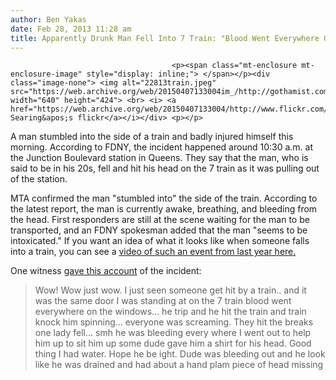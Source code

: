 ```yaml
---
author: Ben Yakas
date: Feb 28, 2013 11:28 am
title: Apparently Drunk Man Fell Into 7 Train: "Blood Went Everywhere On The Windows"
---
```


	
										<p><span class="mt-enclosure mt-enclosure-image" style="display: inline;"> </span></p><div class="image-none"> <img alt="22813train.jpeg" src="https://web.archive.org/web/20150407133004im_/http://gothamist.com/attachments/byakas/22813train.jpeg" width="640" height="424"> <br> <i> <a href="https://web.archive.org/web/20150407133004/http://www.flickr.com/photos/13995873@N05/5865433577/">Paul Searing&apos;s flickr</a></i></div> <p></p>

<p>A man stumbled into the side of a train and badly injured himself this morning. According to FDNY, the incident happened around 10:30 a.m. at the Junction Boulevard station in Queens. They say that the man, who is said to be in his 20s, fell and hit his head on the 7 train as it was pulling out of the station. </p>

<p>MTA confirmed the man &quot;stumbled into&quot; the side of the train. According to the latest report, the man is currently awake, breathing, and bleeding from the head. First responders are still at the scene waiting for the man to be transported, and an FDNY spokesman added that the man &quot;seems to be intoxicated.&quot; If you want an idea of what it looks like when someone falls into a train, you can see a <a href="https://web.archive.org/web/20150407133004/https://twitter.com/sawuonthetrain/status/306770480189292544">video of such an event from last year here.</a></p>

<p>One witness <a href="https://web.archive.org/web/20150407133004/https://www.facebook.com/StarKingTheGent/posts/531687313520730">gave this account</a> of the incident:</p>

<blockquote>Wow! Wow just wow. I just seen someone get hit by a train.. and it was the same door I was standing at on the 7 train blood went everywhere on the windows... he trip and he hit the train and train knock him spinning... everyone was screaming. They hit the breaks one lady fell... smh he was bleeding every where I went out to help him up to sit him up some dude gave him a shirt for his head. Good thing I had water. Hope he be ight. Dude was bleeding out and he look like he was drained and had about a hand plam piece of head missing</blockquote>					
										
									
				